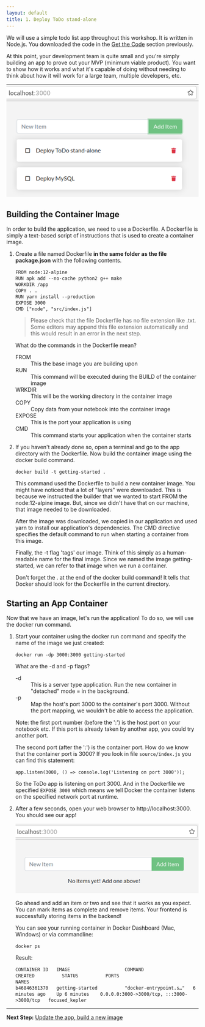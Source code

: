 ```yaml
---
layout: default
title: 1. Deploy ToDo stand-alone
---
```


We will use a simple todo list app throughout this workshop. It is written in Node.js. You downloaded the code in the [Get the Code](../index.md#get-the-code) section previously.

At this point, your development team is quite small and you're simply building an app to prove out your MVP (minimum viable product). You want to show how it works and what it's capable of doing without needing to think about how it will work for a large team, multiple developers, etc.

![Todo App](images/todo-app.png)

## Building the Container Image

In order to build the application, we need to use a Dockerfile. A Dockerfile is simply a text-based script of instructions that is used to create a container image. 

1. Create a file named Dockerfile **in the same folder as the file package.json** with the following contents.

   ```
   FROM node:12-alpine
   RUN apk add --no-cache python2 g++ make
   WORKDIR /app
   COPY . .
   RUN yarn install --production
   EXPOSE 3000
   CMD ["node", "src/index.js"]
   ```

   > Please check that the file Dockerfile has no file extension like .txt. Some editors may append this file extension automatically and this would result in an error in the next step.

   What do the commands in the Dockerfile mean?

   <dl>
   <dt>FROM</dt>
     <dd>This the base image you are building upon</dd>
   <dt>RUN</dt>
     <dd>This command will be executed during the BUILD of the container image</dd>
   <dt>WRKDIR</dt>
     <dd>This will be the working directory in the container image</dd>
   <dt>COPY</dt>
     <dd>Copy data from your notebook into the container image</dd>
   <dt>EXPOSE</dt>
     <dd>This is the port your application is using</dd>
   <dt>CMD</dt>
     <dd>This command starts your application when the container starts</dd>   
   </dl>

2. If you haven't already done so, open a terminal and go to the app directory with the Dockerfile. Now build the container image using the docker build command.

   ```
   docker build -t getting-started .
   ```

   This command used the Dockerfile to build a new container image. You might have noticed that a lot of "layers" were downloaded. This is because we instructed the builder that we wanted to start FROM the node:12-alpine image. But, since we didn't have that on our machine, that image needed to be downloaded.

   After the image was downloaded, we copied in our application and used yarn to install our application's dependencies. The CMD directive specifies the default command to run when starting a container from this image.

   Finally, the -t flag 'tags' our image. Think of this simply as a human-readable name for the final image. Since we named the image getting-started, we can refer to that image when we run a container.

   Don't forget the . at the end of the docker build command! It tells that Docker should look for the Dockerfile in the current directory.

## Starting an App Container

Now that we have an image, let's run the application! To do so, we will use the docker run command.

1. Start your container using the docker run command and specify the name of the image we just created:

   ```
   docker run -dp 3000:3000 getting-started
   ```

   What are the -d and -p flags?

   <dl>
   <dt>-d</dt>
     <dd>This is a server type application. Run the new container in "detached" mode = in the background.</dd>
   <dt>-p</dt>
     <dd>Map the host's port 3000 to the container's port 3000. Without the port mapping, we wouldn't be able to access the application.</dd>
   </dl>    
   
   Note: the first port number (before the ':') is the host port on your notebook etc. If this port is already taken by another app, you could try another port. 
   
   The second port (after the ':') is the container port. How do we know that the container port is 3000? If you look in file `source/index.js`  you can find this statement:

   ```
   app.listen(3000, () => console.log('Listening on port 3000'));
   ```

   So the ToDo app is listening on port 3000. And in the Dockerfile we specified `EXPOSE 3000` which means we tell Docker the container listens on the specified network port at runtime.


2. After a few seconds, open your web browser to http://localhost:3000. You should see our app!

   ![Empty Todo List](images/empty-todo-app.png)

   Go ahead and add an item or two and see that it works as you expect. You can mark items as complete and remove items. Your frontend is successfully storing items in the backend! 

   You can see your running container in Docker Dashboard (Mac, Windows) or via commandline:

   ```
   docker ps
   ```

   Result:

   ```
   CONTAINER ID   IMAGE                    COMMAND                  CREATED          STATUS          PORTS                                       NAMES
   b46846361370   getting-started          "docker-entrypoint.s…"   6 minutes ago    Up 6 minutes    0.0.0.0:3000->3000/tcp, :::3000->3000/tcp   focused_kepler
   ```

---

**Next Step:** [Update the app, build a new image](lab2.md) 